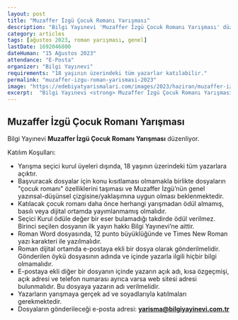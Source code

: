 ```yaml
---
layout: post
title: "Muzaffer İzgü Çocuk Romanı Yarışması"
description: "Bilgi Yayınevi 'Muzaffer İzgü Çocuk Romanı Yarışması' düzenliyor."
category: articles
tags: [ağustos 2023, roman yarışması, genel]
lastDate: 1692046800
dateHuman: "15 Ağustos 2023"
attendance: "E-Posta"
organizer: "Bilgi Yayınevi"
requirements: "18 yaşının üzerindeki tüm yazarlar katılabilir."
permalink: "muzaffer-izgu-roman-yarismasi-2023"
image: "https://edebiyatyarismalari.com/images/2023/haziran/muzaffer-izgu-roman-yarismasi.jpg"
excerpt:  "Bilgi Yayınevi <strong> Muzaffer İzgü Çocuk Romanı Yarışması </strong> düzenliyor."
---
```


## Muzaffer İzgü Çocuk Romanı Yarışması
Bilgi Yayınevi **Muzaffer İzgü Çocuk Romanı Yarışması** düzenliyor.  

Katılım Koşulları:
- Yarışma seçici kurul üyeleri dışında, 18 yaşının üzerindeki tüm yazarlara açıktır. 
- Başvuracak dosyalar için konu kısıtlaması olmamakla birlikte dosyaların "çocuk romanı" özelliklerini taşıması ve Muzaffer İzgü’nün genel yazınsal-düşünsel çizgisine/yaklaşımına uygun olması beklenmektedir.
- Katılacak çocuk romanı daha önce herhangi yarışmadan ödül almamış, basılı veya dijital ortamda yayımlanmamış olmalıdır.
- Seçici Kurul ödüle değer bir eser bulamadığı takdirde ödül verilmez. Birinci seçilen dosyanın ilk yayın hakkı Bilgi Yayınevi’ne aittir.
- Roman Word dosyasında, 12 punto büyüklüğünde ve Times New Roman  yazı karakteri ile yazılmalıdır.
- Roman dijital ortamda e-postaya ekli bir dosya olarak gönderilmelidir. Gönderilen öykü dosyasının adında ve içinde yazarla ilgili hiçbir bilgi olmamalıdır.
- E-postaya ekli diğer bir dosyanın içinde yazarın açık adı, kısa özgeçmişi, açık adresi ve telefon numarası ayrıca varsa web sitesi adresi bulunmalıdır. Bu dosyaya yazarın adı verilmelidir.
- Yazarların yarışmaya gerçek ad ve soyadlarıyla katılmaları gerekmektedir.
- Dosyaların gönderileceği e-posta adresi: **yarisma@bilgiyayinevi.com.tr**